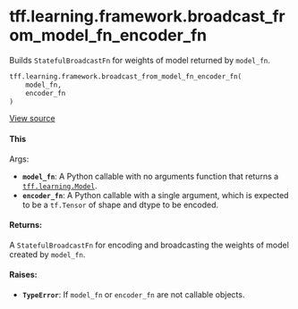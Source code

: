 <div itemscope itemtype="http://developers.google.com/ReferenceObject">
<meta itemprop="name" content="tff.learning.framework.broadcast_from_model_fn_encoder_fn" />
<meta itemprop="path" content="Stable" />
</div>

# tff.learning.framework.broadcast_from_model_fn_encoder_fn

Builds `StatefulBroadcastFn` for weights of model returned by `model_fn`.

```python
tff.learning.framework.broadcast_from_model_fn_encoder_fn(
    model_fn,
    encoder_fn
)
```

<a target="_blank" href=http://github.com/tensorflow/federated/tree/master/tensorflow_federated/python/learning/framework/encoding_utils.py>View
source</a>

<!-- Placeholder for "Used in" -->

#### This

Args:

*   <b>`model_fn`</b>: A Python callable with no arguments function that returns
    a
    <a href="../../../tff/learning/Model.md"><code>tff.learning.Model</code></a>.
*   <b>`encoder_fn`</b>: A Python callable with a single argument, which is
    expected to be a `tf.Tensor` of shape and dtype to be encoded.

#### Returns:

A `StatefulBroadcastFn` for encoding and broadcasting the weights of model
created by `model_fn`.

#### Raises:

*   <b>`TypeError`</b>: If `model_fn` or `encoder_fn` are not callable objects.
